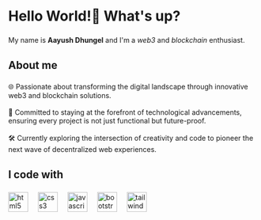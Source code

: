 <h1 align="left">Hello World!👋  What's up?</h1>

###

<p align="left">My name is <strong>Aayush Dhungel</strong> and I'm a <i>web3</i> and <i>blockchain</i> enthusiast.</p>

###

<h2 align="left">About me</h2>

###

<p align="left">🌐 Passionate about transforming the digital landscape through innovative web3 and blockchain solutions.<br><br>🚀 Committed to staying at the forefront of technological advancements, ensuring every project is not just functional but future-proof.<br><br>🛠️ Currently exploring the intersection of creativity and code to pioneer the next wave of decentralized web experiences.</p>

###

<h2 align="left">I code with</h2>

###

<div align="left">
  <img src="https://cdn.jsdelivr.net/gh/devicons/devicon/icons/html5/html5-original.svg" height="40" alt="html5 logo"  />
  <img width="12" />
  <img src="https://cdn.jsdelivr.net/gh/devicons/devicon/icons/css3/css3-original.svg" height="40" alt="css3 logo"  />
  <img width="12" />
  <img src="https://cdn.jsdelivr.net/gh/devicons/devicon/icons/javascript/javascript-original.svg" height="40" alt="javascript logo"  />
  <img width="12" />
  <img src="https://cdn.jsdelivr.net/gh/devicons/devicon/icons/bootstrap/bootstrap-original.svg" height="40" alt="bootstrap logo"  />
  <img width="12" />
  <img src="https://cdn.jsdelivr.net/gh/devicons/devicon/icons/tailwindcss/tailwindcss-original-wordmark.svg" height="40" alt="tailwindcss logo"  />
</div>

###
